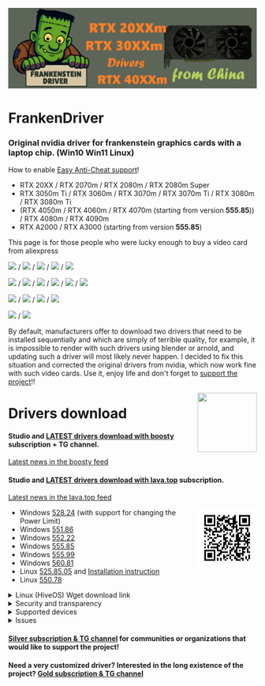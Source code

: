 ![logo](logo/FrankenDriver.png)
# FrankenDriver
### Original nvidia driver for **frankenstein graphics cards** with a laptop chip. (**Win10 Win11 Linux**)  
How to enable [Easy Anti-Cheat support](https://github.com/arutar/FrankenDriver/issues/6)!

- RTX 20XX / RTX 2070m / RTX 2080m / RTX 2080m Super
- RTX 3050m Ti / RTX 3060m / RTX 3070m / RTX 3070m Ti / RTX 3080m / RTX 3080m Ti
- (RTX 4050m / RTX 4060m / RTX 4070m (starting from version **555.85**)) / RTX 4080m / RTX 4090m
- RTX A2000 / RTX A3000 (starting from version **555.85**)

This page is for those people who were lucky enough to buy a video card from aliexpress 

<img src="https://img.shields.io/badge/-RTX%204050m-641e16" height="25"/> / <img src="https://img.shields.io/badge/-RTX%204060m-2e4053" height="25"/> / <img src="https://img.shields.io/badge/-RTX%204070m-DAF7A6" height="25"/> / <img src="https://img.shields.io/badge/-RTX%204080m-FF3633" height="25"/> / <img src="https://img.shields.io/badge/-RTX%204090m-2E4053" height="25"/> 

<img src="https://img.shields.io/badge/-RTX%203050m%20Ti-CCFFCC" height="25"/> / <img src="https://img.shields.io/badge/-RTX%203060m-orange" height="25"/> / <img src="https://img.shields.io/badge/-RTX%203070m-green" height="25"/> / <img src="https://img.shields.io/badge/-RTX%203070m%20Ti-blueviolet" height="25"/> / <img src="https://img.shields.io/badge/-RTX%203080m-blue" height="25"/> / <img src="https://img.shields.io/badge/-RTX%203080m%20Ti-795548" height="25"/> 

<img src="https://img.shields.io/badge/-RTX%202070m-ff69b4" height="25"/> / <img src="https://img.shields.io/badge/-RTX%202080m-ff4400" height="25"/> / <img src="https://img.shields.io/badge/-RTX%202080m%20Super-16a085" height="25"/> / <img src="https://img.shields.io/badge/-RTX%2020XX-95a5a6" height="25"/> 

<img src="https://img.shields.io/badge/-RTX%20A2000-BC8F8F" height="25"/> / <img src="https://img.shields.io/badge/-RTX%20A3000-F0FF33" height="25"/> 

By default, manufacturers offer to download two drivers that need to be installed sequentially and which are simply of terrible quality, for example, it is impossible to render with such drivers using blender or arnold, and updating such a driver will most likely never happen. 
I decided to fix this situation and corrected the original drivers from nvidia, which now work fine with such video cards. Use it, enjoy life and don't forget to [support the project](https://boosty.to/frankendriver/purchase/1380135?ssource=DIRECT&share=subscription_link)!!  

<img align="right" width="120" height="120" src="logo/qr_b1b07814e495597a0792eb5ef7984907.png">

# Drivers download  
#### Studio and [LATEST drivers download with boosty](https://boosty.to/frankendriver/purchase/1380135?ssource=DIRECT&share=subscription_link) **subscription + TG channel**.  
[Latest news in the boosty feed](https://boosty.to/frankendriver)
#### Studio and [LATEST drivers download with lava.top](https://app.lava.top/en/frankendriver?subscriptionOfferId=962418ce-5876-478e-bae2-a849e036a324) **subscription**.  
[Latest news in the lava.top feed](https://app.lava.top/en/frankendriver)

<img align="right" width="120" height="120" src="logo/frame.png">

- Windows [528.24](https://drive.google.com/uc?export=download&confirm=no_antivirus&acknowledgeAbuse=true&id=1o8mkToO0ssKjTdF-C90LjKbtLKFtfIuq) (with support for changing the Power Limit)
- Windows [551.86](https://drive.google.com/uc?export=download&confirm=no_antivirus&acknowledgeAbuse=true&id=174KUaWSLPhXnwj225pWyJZF1YKyzndyx)
- Windows [552.22](https://drive.google.com/uc?export=download&confirm=no_antivirus&acknowledgeAbuse=true&id=1YV_i6S6sZbyKKevRWIUEmUd11yJc-tHZ)
- Windows [555.85](https://disk.yandex.ru/d/qXmOhcr8QCxJUg)
- Windows [555.99](https://disk.yandex.ru/d/dF803lkRJiyiIQ)
- Windows [560.81](https://disk.yandex.ru/d/Gia_OyBkbkshhw)
- Linux [525.85.05](https://drive.google.com/uc?export=download&confirm=no_antivirus&acknowledgeAbuse=true&id=1Uk8Mw2TcGgqBxYsmBa8EOiKlTSSmn9SS) and [Installation instruction](https://github.com/arutar/FrankenDriver/issues/11)
- Linux [550.78](https://drive.google.com/uc?export=download&confirm=no_antivirus&acknowledgeAbuse=true&id=1nSB-kHAAoEDyY6TfKaHtOLFsh-RRK7p7)


<details><summary>Linux (HiveOS) Wget download link</summary>

```Batchfile
 wget --output-document=NVIDIA-Linux-x86_64-525.85.05.run '--post-data=confirm=no_antivirus' 'https://drive.google.com/uc?export=download&confirm=no_antivirus&acknowledgeAbuse=true&id=1Uk8Mw2TcGgqBxYsmBa8EOiKlTSSmn9SS'
```
```Batchfile
 wget --output-document=NVIDIA-Linux-x86_64-550.78.run '--post-data=confirm=no_antivirus' 'https://drive.google.com/uc?export=download&confirm=no_antivirus&acknowledgeAbuse=true&id=1nSB-kHAAoEDyY6TfKaHtOLFsh-RRK7p7'
```

</details>

<details><summary>Security and transparency</summary>

1) Only installer configs and inf files are modified.  
2) No driver binaries are modified!  
3) No additional executable files are installed or executed.
4) NVPCF removed from driver to avoid error 31
5) In order to view the contents of the installer, it is enough to unpack the contents using rar or 7zip.  

</details>

<details><summary>Supported devices</summary>
    
- ### RTX 3060m
  10DE.2520 10DE.0000  

- ### RTX 3070m
  10DE.249D 10DE.0000  
  10DE.249D 4D50.4449  

- ### RTX 3070m Ti
  10DE.24A0 10DE.0000  
 
- ### RTX 3080m   
  10DE.249C 10DE.0000  
  10DE.249C 4D50.4449  

</details>

<details><summary>Issues</summary>

- [Easy Anti-Cheat errors](https://github.com/arutar/FrankenDriver/issues/2)
- [How to remove Easy Anti-Cheat errors](https://github.com/arutar/FrankenDriver/issues/6)
- [Add a new Device ID](https://github.com/arutar/FrankenDriver/issues/5)

</details>

#### [Silver subscription & TG channel](https://boosty.to/frankendriver/purchase/1487157?ssource=DIRECT&share=subscription_link) for communities or organizations that would like to support the project!
#### Need a very customized driver? Interested in the long existence of the project? [Gold subscription & TG channel](https://boosty.to/frankendriver/purchase/1383232?ssource=DIRECT&share=subscription_link)

